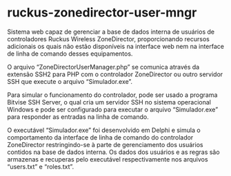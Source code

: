 # ruckus-zonedirector-user-mngr

Sistema web capaz de gerenciar a base de dados interna de usuários de controladores Ruckus Wireless ZoneDirector, proporcionando recursos adicionais os quais não estão disponíveis na interface web nem na interface de linha de comando desses equipamentos.

O arquivo “ZoneDirectorUserManager.php” se comunica através da extensão SSH2 para PHP com o controlador ZoneDirector ou outro servidor SSH que execute o arquivo “Simulador.exe”.

Para simular o funcionamento do controlador, pode ser usado a programa Bitvise SSH Server, o qual cria um servidor SSH no sistema operacional Windows e pode ser configurado para executar o arquivo “Simulador.exe” para responder as entradas na linha de comando.

O executável “Simulador.exe” foi desenvolvido em Delphi e simula o comportamento da interface de linha de comando do controlador ZoneDirector restringindo-se à parte de gerenciamento dos usuários contidos na base de dados interna. Os dados dos usuários e as regras são armazenas e recuperas pelo executável respectivamente nos arquivos “users.txt” e “roles.txt”.
